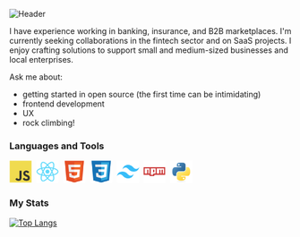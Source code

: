 ![Header](https://github.com/Jenna59/Jenna59/assets/22760192/8e2fcfc9-30de-4db7-b6b4-518ec3573d7c)

I have experience working in banking, insurance, and B2B marketplaces. I'm currently seeking collaborations in the fintech sector and on SaaS projects. I enjoy crafting solutions to support small and medium-sized businesses and local enterprises.

Ask me about: 
- getting started in open source (the first time can be intimidating)
- frontend development
- UX
- rock climbing!

### Languages and Tools

<img src="https://github.com/devicons/devicon/blob/master/icons/javascript/javascript-original.svg" title="JavaScript" alt="JavaScript" width="40" height="40"/>&nbsp;
<img src="https://github.com/devicons/devicon/blob/master/icons/react/react-original.svg" title="React" alt="React" width="40" height="40"/>&nbsp;
<img src="https://github.com/devicons/devicon/blob/master/icons/html5/html5-original.svg" title="HTML5" alt="HTML5" width="40" height="40"/>&nbsp;
<img src="https://github.com/devicons/devicon/blob/master/icons/css3/css3-original.svg" title="CSS3" alt="CSS3" width="40" height="40"/>&nbsp;
<img src="https://github.com/devicons/devicon/blob/master/icons/tailwindcss/tailwindcss-plain.svg" title="TailwindCSS" alt="TailwindCSS" width="40" height="40"/>&nbsp;
<img src="https://github.com/devicons/devicon/blob/master/icons/npm/npm-original-wordmark.svg" title="Node Package Manager" alt="Node Package Manager" width="40" height="40"/>&nbsp;
<img src="https://github.com/devicons/devicon/blob/master/icons/python/python-original.svg" title="Python" alt="Python" width="40" height="40"/>&nbsp;

### My Stats
[![Top Langs](https://github-readme-stats.vercel.app/api/top-langs/?username=Jenna59&layout=compact&theme=vision-friendly-dark)](https://github.com/anuraghazra/github-readme-stats)
